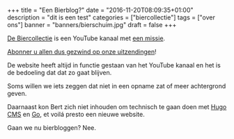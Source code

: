 +++
title = "Een Bierblog?"
date = "2016-11-20T08:09:35+01:00"
description = "dit is een test"
categories = ["biercollectie"]
tags = ["over ons"]
banner = "banners/bierschuim.jpg"
draft = false
+++

[De Biercollectie](http://bit.ly/biercollectie) is een YouTube kanaal met [een missie](/debiercollectie/). 

[Abonner u allen dus gezwind op onze uitzendingen](http://bit.ly/biercollectie_abonneren)!

De website heeft altijd in functie gestaan van het YouTube kanaal en het is de bedoeling dat dat zo gaat blijven.

Soms willen we iets zeggen dat niet in een opname zat of meer achtergrond geven.

Daarnaast kon Bert zich niet inhouden om technisch te gaan doen met [Hugo CMS](https://gohugo.io/) en [Go](https://golang.org/), et voilá presto een nieuwe website.

Gaan we nu bierbloggen? Nee.
